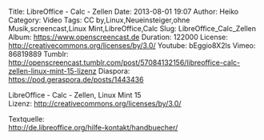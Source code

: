 Title: LibreOffice - Calc - Zellen
Date: 2013-08-01 19:07
Author: Heiko
Category: Video
Tags: CC by,Linux,Neueinsteiger,ohne Musik,screencast,Linux Mint,LibreOffice,Calc
Slug: LibreOffice_Calc_Zellen
Album: https://www.openscreencast.de
Duration: 122000
License: http://creativecommons.org/licenses/by/3.0/
Youtube: bEggio8X2ls
Vimeo: 86819889
Tumblr: http://openscreencast.tumblr.com/post/57084132156/libreoffice-calc-zellen-linux-mint-15-lizenz
Diaspora: https://pod.geraspora.de/posts/1443436

LibreOffice - Calc - Zellen, Linux Mint 15  
Lizenz: <http://creativecommons.org/licenses/by/3.0/>  
  
Textquelle:  
<http://de.libreoffice.org/hilfe-kontakt/handbuecher/>

